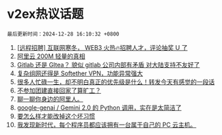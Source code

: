 # v2ex热议话题

`最后更新时间：2024-12-28 16:10:32 +0800`

1. [[远程招聘] 互联网寒冬， WEB3 火热🔥招聘人才，评论抽奖 U 了](https://www.v2ex.com/t/1100875)
1. [阿里云 200M 轻量的真相](https://www.v2ex.com/t/1100755)
1. [Gitlab 还是 GItea？ 貌似 gitlab 公司内部有矛盾 对大陆支持不友好了](https://www.v2ex.com/t/1100764)
1. [复杂组网还得是 Softether VPN，功能异常强大](https://www.v2ex.com/t/1100777)
1. [很多人忙碌一生，却不明白真正的优先级是什么！转发今天有感觉的一段话](https://www.v2ex.com/t/1100756)
1. [不参加团建直接回家了算旷工？](https://www.v2ex.com/t/1100754)
1. [聊一聊你身边的阿里人。](https://www.v2ex.com/t/1100847)
1. [google-genai / Gemini 2.0 的 Python 调用，实在是太简洁了](https://www.v2ex.com/t/1100770)
1. [要怎么样才能改掉这个坏习惯](https://www.v2ex.com/t/1100857)
1. [我发现新时代，每个程序员都应该拥有一台属于自己的 PC 云主机。](https://www.v2ex.com/t/1100751)

